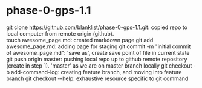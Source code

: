 # phase-0-gps-1.1
git clone https://github.com/blanklist/phase-0-gps-1.1.git:  copied repo to local computer from remote origin (github).  
touch awesome_page.md: created markdown page
git add awesome_page.md: adding page for staging
git commit -m "initial commit of awesome_page.md": 'save as', create save point of file in current state
git push origin master: pushing local repo up to github remote repository (create in step 1). 'master' as we are on master branch locally
git checkout -b add-command-log: creating feature branch, and moving into feature branch
git checkout --help: exhaustive resource specific to git command
